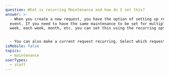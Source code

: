 ```yaml
---
question: What is recurring Maintenance and how do I set this?
answer: >-
  - When you create a new request, you have the option of setting up recurring
  event. If you need to have the same maintenance to be set for multiple times a
  week, each week, month, etc. you can set this using the recurring option. 


  - You can also make a current request recurring. Select which request you would like to make recurring, click on view details, click the edit button on the far right-hand side of the request and set recurring how often you would like it to recur. 
isMobile: false
topics:
  - maintenance
userTypes:
  - staff
---
```

